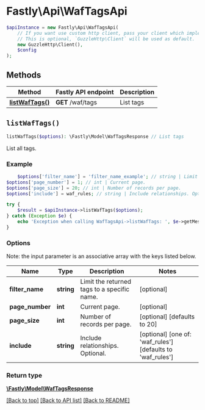 # Fastly\Api\WafTagsApi


```php
$apiInstance = new Fastly\Api\WafTagsApi(
    // If you want use custom http client, pass your client which implements `GuzzleHttp\ClientInterface`.
    // This is optional, `GuzzleHttp\Client` will be used as default.
    new GuzzleHttp\Client(),
    $config
);
```

## Methods

Method | Fastly API endpoint | Description
------------- | ------------- | -------------
[**listWafTags()**](WafTagsApi.md#listWafTags) | **GET** /waf/tags | List tags


## `listWafTags()`

```php
listWafTags($options): \Fastly\Model\WafTagsResponse // List tags
```

List all tags.

### Example
```php
    $options['filter_name'] = 'filter_name_example'; // string | Limit the returned tags to a specific name.
$options['page_number'] = 1; // int | Current page.
$options['page_size'] = 20; // int | Number of records per page.
$options['include'] = waf_rules; // string | Include relationships. Optional.

try {
    $result = $apiInstance->listWafTags($options);
} catch (Exception $e) {
    echo 'Exception when calling WafTagsApi->listWafTags: ', $e->getMessage(), PHP_EOL;
}
```

### Options

Note: the input parameter is an associative array with the keys listed below.

Name | Type | Description  | Notes
------------- | ------------- | ------------- | -------------
**filter_name** | **string** | Limit the returned tags to a specific name. | [optional]
**page_number** | **int** | Current page. | [optional]
**page_size** | **int** | Number of records per page. | [optional] [defaults to 20]
**include** | **string** | Include relationships. Optional. | [optional] [one of: 'waf_rules'] [defaults to 'waf_rules']

### Return type

[**\Fastly\Model\WafTagsResponse**](../Model/WafTagsResponse.md)

[[Back to top]](#) [[Back to API list]](../../README.md#endpoints)
[[Back to README]](../../README.md)
